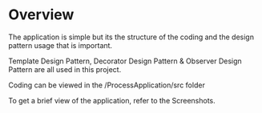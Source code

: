 # Overview
The application is simple but its the structure of the coding and the design pattern usage that is important.        

Template Design Pattern, Decorator Design Pattern & Observer Design Pattern are all used in this project.

Coding can be viewed in the /ProcessApplication/src folder

To get a brief view of the application, refer to the Screenshots.
